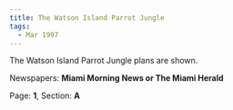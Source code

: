 ```yaml
---  
title: The Watson Island Parrot Jungle  
tags:  
  - Mar 1997  
---  
```

  
The Watson Island Parrot Jungle plans are shown.  
  
Newspapers: **Miami Morning News or The Miami Herald**  
  
Page: **1**, Section: **A** 
